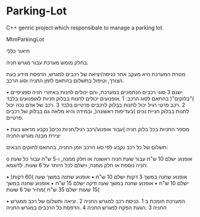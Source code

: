 # Parking-Lot
C++ genric project which responsibale to manage a parking lot.

 
MtmParkingLot

תיאור כללי

בחלק מומש מערכת עבור מגרש חניה. 

מטרת המערכת היא מעקב אחר
כניסה/יציאה של רכבים למגרש, הדפסת מידע בעת הצורך, וטיפול בתשלום בהתאם לזמן החניה
וסוג הרכב.


• ישנם 3 סוגי רכבים הנתמכים במערכת, והם יכולים לחנות באיזורי חניה ספציפיים
)"בלוקים"( בהתאם לסוג הרכב:
1 .אופנועים יכולים לחנות בבלוק חניות לאופנועים בלבד
2 .רכב פרטי רגיל יכול לחנות בבלוק לרכבים פרטיים בלבד
3 .רכב של אדם נכה יכול לחנות בבלוק חניית נכים )בעדיפות ראשונה(, ובמידה והיא
מלאה גם בבלוק של רכבים פרטיים.

• מספר החניות בכל בלוק חניה )עבור אופנוע/רכב רגיל/חניות נכים( נקבע מראש בעת יצירת
מבנה מגרש החניה


תשלום של כל רכב נקבע לפי סוג הרכב וזמן החניה, בהתאם לחוקים הבאים:

o אופנוע ישלם 10 ש"ח עבור שעת חניה ראשונה או חלק ממנה, ו-5 ש"ח עבור כל
שעת חניה נוספת או חלק ממנה, וישלם לכל היותר על 6 שעות. לדוגמא:


▪ אופנוע שחנה במשך 3 דקות ישלם 10 ש"ח
▪ אופנוע שחנה במשך שעה )60 דקות( ישלם 10 ש"ח
▪ אופנוע שחנה במשך שעה ודקה ישלם 15 ש"ח
▪ אופנוע שחנה במשך 15 שעות ישלם 35 ש"ח )מחיר של 6 שעות(

• המערכת תומכת ב
1 .כניסת רכב למגרש החניה
2 .יציאה ותשלום של רכב ממגרש החניה
3 .הגעת הפקח למגרש החניה
4 .הדפסת כל הרכבים במגרש החניה
